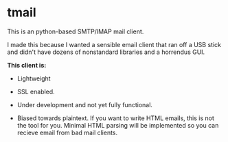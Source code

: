 # tmail

This is an python-based SMTP/IMAP mail client.

I made this because I wanted a sensible email client that ran off a USB stick and didn't have dozens of nonstandard libraries and a horrendus GUI.

**This client is:**

* Lightweight

* SSL enabled.

* Under development and not yet fully functional.

* Biased towards plaintext. If you want to write HTML emails, this is not the tool for you. Minimal HTML parsing will be implemented so you can recieve email from bad mail clients.
